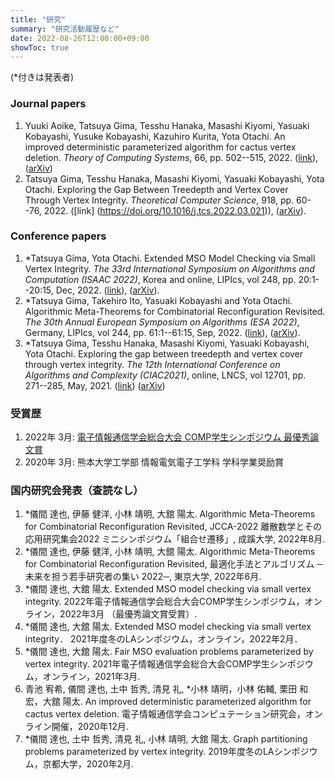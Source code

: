 ```yaml
---
title: "研究"
summary: "研究活動履歴など"
date: 2022-08-26T12:00:00+09:00
showToc: true
---
```

(*付きは発表者)


### Journal papers
1. Yuuki Aoike, Tatsuya Gima, Tesshu Hanaka, Masashi Kiyomi, Yasuaki Kobayashi, Yusuke Kobayashi, Kazuhiro Kurita, Yota Otachi.
An improved deterministic parameterized algorithm for cactus vertex deletion.
_Theory of Computing Systems_, 66, pp. 502--515, 2022.
([link](https://doi.org/10.1007/s00224-022-10076-x)),
([arXiv](https://arxiv.org/abs/2012.04910))
1. Tatsuya Gima, Tesshu Hanaka, Masashi Kiyomi, Yasuaki Kobayashi, Yota Otachi.
Exploring the Gap Between Treedepth and Vertex Cover Through Vertex Integrity.
_Theoretical Computer Science_, 918, pp. 60--76, 2022. 
([link] (https://doi.org/10.1016/j.tcs.2022.03.021)),
([arXiv](https://arxiv.org/abs/2101.09414)).

### Conference papers
1. *Tatsuya Gima, Yota Otachi.
Extended MSO Model Checking via Small Vertex Integrity.
_The 33rd International Symposium on Algorithms and Computation (ISAAC 2022)_, Korea and online,
LIPIcs, vol 248, pp. 20:1--20:15, Dec, 2022.
([link](https://doi.org/10.4230/LIPIcs.ISAAC.2022.20)),
([arXiv](https://arxiv.org/abs/2202.08445)).
1. *Tatsuya Gima, Takehiro Ito, Yasuaki Kobayashi and Yota Otachi.
Algorithmic Meta-Theorems for Combinatorial Reconfiguration Revisited.
_The 30th Annual European Symposium on Algorithms (ESA 2022)_, Germany,
LIPIcs, vol 244, pp. 61:1--61:15, Sep, 2022.
([link](https://doi.org/10.4230/LIPIcs.ESA.2022.61)),
([arXiv](https://arxiv.org/abs/2207.01024)).
1. *Tatsuya Gima, Tesshu Hanaka, Masashi Kiyomi, Yasuaki Kobayashi, Yota Otachi.
Exploring the gap between treedepth and vertex cover through vertex integrity.
_The 12th International Conference on Algorithms and Complexity (CIAC2021)_, online,
LNCS, vol 12701, pp. 271--285, May, 2021.
([link](https://doi.org/10.1007/978-3-030-75242-2_19))
([arXiv](https://arxiv.org/abs/2101.09414))

### 受賞歴
1. 2022年 3月: [電子情報通信学会総合大会 COMP学生シンポジウム 最優秀論文賞](https://www.ieice.org/~comp/student-sympo/2022.html)
2. 2020年 3月: 熊本大学工学部 情報電気電子工学科 学科学業奨励賞

<!-- ### 投稿中論文 -->

### 国内研究会発表（査読なし）
1. *儀間 達也, 伊藤 健洋, 小林 靖明, 大舘 陽太.
Algorithmic Meta-Theorems for Combinatorial Reconfiguration Revisited,
JCCA-2022 離散数学とその応用研究集会2022 ミニシンポジウム「組合せ遷移」, 成蹊大学, 2022年8月.
1. *儀間 達也, 伊藤 健洋, 小林 靖明, 大舘 陽太.
Algorithmic Meta-Theorems for Combinatorial Reconfiguration Revisited,
最適化手法とアルゴリズム ─未来を担う若手研究者の集い 2022─, 東京大学, 2022年6月.
1. *儀間 達也, 大舘 陽太.
Extended MSO model checking via small vertex integrity.
2022年電子情報通信学会総合大会COMP学生シンポジウム，オンライン，2022年3月 （最優秀論文賞受賞）.
2. *儀間 達也, 大舘 陽太.
Extended MSO model checking via small vertex integrity．
2021年度冬のLAシンポジウム，オンライン，2022年2月．
3. *儀間 達也, 大舘 陽太.
Fair MSO evaluation problems parameterized by vertex integrity.
2021年電子情報通信学会総合大会COMP学生シンポジウム，オンライン，2021年3月.
4. 青池 宥希, 儀間 達也, 土中 哲秀, 清見 礼, *小林 靖明，小林 佑輔, 栗田 和宏，大舘 陽太.
An improved deterministic parameterized algorithm for cactus vertex deletion.
電子情報通信学会コンピュテーション研究会，オンライン開催，2020年12月.
5. *儀間 達也, 土中 哲秀, 清見 礼, 小林 靖明, 大舘 陽太.
Graph partitioning problems parameterized by vertex integrity.
2019年度冬のLAシンポジウム，京都大学，2020年2月.
